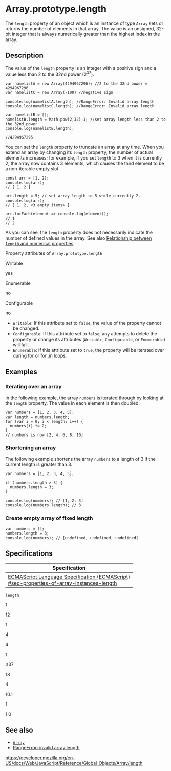 Array.prototype.length
======================

The `length` property of an object which is an instance of type `Array` sets or returns the number of elements in that array. The value is an unsigned, 32-bit integer that is always numerically greater than the highest index in the array.

Description
-----------

The value of the `length` property is an integer with a positive sign and a value less than 2 to the 32nd power (2<sup>32</sup>).

    var namelistA = new Array(4294967296); //2 to the 32nd power = 4294967296
    var namelistC = new Array(-100) //negative sign

    console.log(namelistA.length); //RangeError: Invalid array length
    console.log(namelistC.length); //RangeError: Invalid array length

    var namelistB = [];
    namelistB.length = Math.pow(2,32)-1; //set array length less than 2 to the 32nd power
    console.log(namelistB.length);

    //4294967295

You can set the `length` property to truncate an array at any time. When you extend an array by changing its `length` property, the number of actual elements increases; for example, if you set `length` to 3 when it is currently 2, the array now contains 3 elements, which causes the third element to be a non-iterable empty slot.

    const arr = [1, 2];
    console.log(arr);
    // [ 1, 2 ]

    arr.length = 5; // set array length to 5 while currently 2.
    console.log(arr);
    // [ 1, 2, <3 empty items> ]

    arr.forEach(element => console.log(element));
    // 1
    // 2

As you can see, the `length` property does not necessarily indicate the number of defined values in the array. See also [Relationship between `length` and numerical properties](../array#relationship_between_length_and_numerical_properties).

Property attributes of `Array.prototype.length`

Writable

yes

Enumerable

no

Configurable

no

-   `Writable`: If this attribute set to `false`, the value of the property cannot be changed.
-   `Configurable`: If this attribute set to `false`, any attempts to delete the property or change its attributes (`Writable`, `Configurable`, or `Enumerable`) will fail.
-   `Enumerable`: If this attribute set to `true`, the property will be iterated over during [for](../../statements/for) or [for..in](../../statements/for...in) loops.

Examples
--------

### Iterating over an array

In the following example, the array `numbers` is iterated through by looking at the `length` property. The value in each element is then doubled.

    var numbers = [1, 2, 3, 4, 5];
    var length = numbers.length;
    for (var i = 0; i < length; i++) {
      numbers[i] *= 2;
    }
    // numbers is now [2, 4, 6, 8, 10]

### Shortening an array

The following example shortens the array `numbers` to a length of 3 if the current length is greater than 3.

    var numbers = [1, 2, 3, 4, 5];

    if (numbers.length > 3) {
      numbers.length = 3;
    }

    console.log(numbers); // [1, 2, 3]
    console.log(numbers.length); // 3

### Create empty array of fixed length

    var numbers = [];
    numbers.length = 3;
    console.log(numbers); // [undefined, undefined, undefined]

Specifications
--------------

<table><thead><tr class="header"><th>Specification</th></tr></thead><tbody><tr class="odd"><td><a href="https://tc39.es/ecma262/#sec-properties-of-array-instances-length">ECMAScript Language Specification (ECMAScript)<br />
<span class="small">#sec-properties-of-array-instances-length</span></a></td></tr></tbody></table>

`length`

1

12

1

4

4

1

≤37

18

4

10.1

1

1.0

See also
--------

-   [`Array`](../array)
-   [RangeError: invalid array length](../../errors/invalid_array_length)

<a href="https://developer.mozilla.org/en-US/docs/Web/JavaScript/Reference/Global_Objects/Array/length" class="_attribution-link">https://developer.mozilla.org/en-US/docs/Web/JavaScript/Reference/Global_Objects/Array/length</a>
